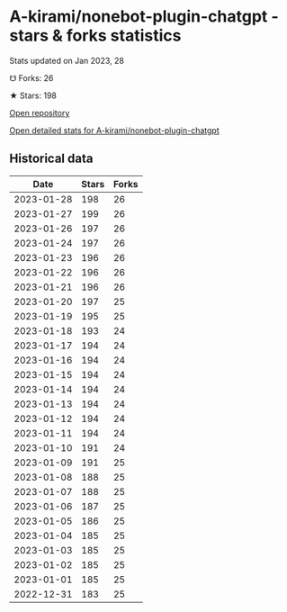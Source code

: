 # A-kirami/nonebot-plugin-chatgpt - stars & forks statistics

Stats updated on Jan 2023, 28

☋ Forks: 26

★ Stars: 198

[Open repository](https://github.com/A-kirami/nonebot-plugin-chatgpt)

[Open detailed stats for A-kirami/nonebot-plugin-chatgpt](https://reviewgithub.com/rep/A-kirami/nonebot-plugin-chatgpt)

## Historical data
| Date | Stars | Forks |
|------|-------|-------|
| 2023-01-28 | 198 | 26 | 
| 2023-01-27 | 199 | 26 | 
| 2023-01-26 | 197 | 26 | 
| 2023-01-24 | 197 | 26 | 
| 2023-01-23 | 196 | 26 | 
| 2023-01-22 | 196 | 26 | 
| 2023-01-21 | 196 | 26 | 
| 2023-01-20 | 197 | 25 | 
| 2023-01-19 | 195 | 25 | 
| 2023-01-18 | 193 | 24 | 
| 2023-01-17 | 194 | 24 | 
| 2023-01-16 | 194 | 24 | 
| 2023-01-15 | 194 | 24 | 
| 2023-01-14 | 194 | 24 | 
| 2023-01-13 | 194 | 24 | 
| 2023-01-12 | 194 | 24 | 
| 2023-01-11 | 194 | 24 | 
| 2023-01-10 | 191 | 24 | 
| 2023-01-09 | 191 | 25 | 
| 2023-01-08 | 188 | 25 | 
| 2023-01-07 | 188 | 25 | 
| 2023-01-06 | 187 | 25 | 
| 2023-01-05 | 186 | 25 | 
| 2023-01-04 | 185 | 25 | 
| 2023-01-03 | 185 | 25 | 
| 2023-01-02 | 185 | 25 | 
| 2023-01-01 | 185 | 25 | 
| 2022-12-31 | 183 | 25 | 

